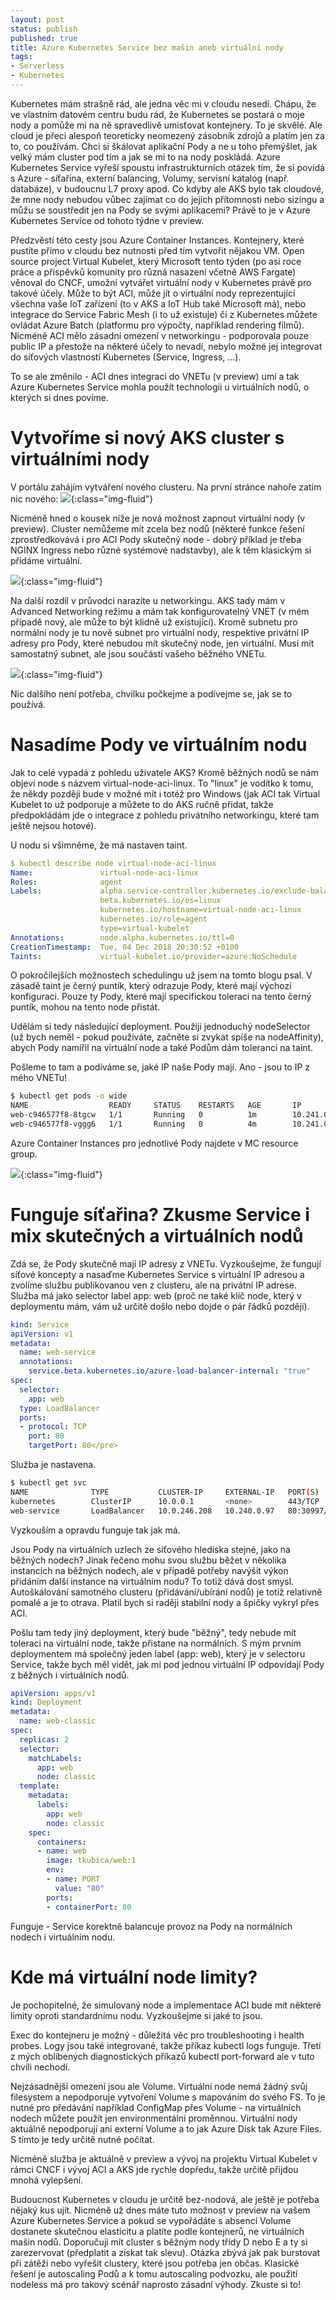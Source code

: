 ```yaml
---
layout: post
status: publish
published: true
title: Azure Kubernetes Service bez mašin aneb virtuální nody
tags:
- Serverless
- Kubernetes
---
```

Kubernetes mám strašně rád, ale jedna věc mi v cloudu nesedí. Chápu, že ve vlastním datovém centru budu rád, že Kubernetes se postará o moje nody a pomůže mi na ně spravedlivě umisťovat kontejnery. To je skvělé. Ale cloud je přeci alespoň teoreticky neomezený zásobník zdrojů a platím jen za to, co používám. Chci si škálovat aplikační Pody a ne u toho přemýšlet, jak velký mám cluster pod tím a jak se mi to na nody poskládá. Azure Kubernetes Service vyřeší spoustu infrastrukturních otázek tím, že si povídá s Azure - síťařina, externí balancing, Volumy, servisní katalog (např. databáze), v budoucnu L7 proxy apod. Co kdyby ale AKS bylo tak cloudové, že mne nody nebudou vůbec zajímat co do jejich přítomnosti nebo sizingu a můžu se soustředit jen na Pody se svými aplikacemi? Právě to je v Azure Kubernetes Service od tohoto týdne v preview.

Předzvěstí této cesty jsou Azure Container Instances. Kontejnery, které pustíte přímo v cloudu bez nutnosti před tím vytvořit nějakou VM. Open source project Virtual Kubelet, který Microsoft tento týden (po asi roce práce a příspěvků komunity pro různá nasazení včetně AWS Fargate) věnoval do CNCF, umožní vytvářet virtuální nody v Kubernetes právě pro takové účely. Může to být ACI, může jít o virtuální nody reprezentující všechna vaše IoT zařízení (to v AKS a IoT Hub také Microsoft má), nebo integrace do Service Fabric Mesh (i to už existuje) či z Kubernetes můžete ovládat Azure Batch (platformu pro výpočty, například rendering filmů). Nicméně ACI mělo zásadní omezení v networkingu - podporovala pouze public IP a přestože na některé účely to nevadí, nebylo možné jej integrovat do síťových vlastností Kubernetes (Service, Ingress, ...).

To se ale změnilo - ACI dnes integraci do VNETu (v preview) umí a tak Azure Kubernetes Service mohla použít technologii u virtuálních nodů, o kterých si dnes povíme.

# Vytvoříme si nový AKS cluster s virtuálními nody

V portálu zahájím vytváření nového clusteru. Na první stránce nahoře zatím nic nového:
![](/images/2018/img_5c06c85930773.png){:class="img-fluid"}

Nicméně hned o kousek níže je nová možnost zapnout virtuální nody (v preview). Cluster nemůžeme mít zcela bez nodů (některé funkce řešení zprostředkovává i pro ACI Pody skutečný node - dobrý příklad je třeba NGINX Ingress nebo různé systémové nadstavby), ale k těm klasickým si přidáme virtuální.

![](/images/2018/img_5c06c8ba7d588.png){:class="img-fluid"}

Na další rozdíl v průvodci narazíte u networkingu. AKS tady mám v Advanced Networking režimu a mám tak konfigurovatelný VNET (v mém případě nový, ale může to být klidně už existující). Kromě subnetu pro normální nody je tu nově subnet pro virtuální nody, respektive privátní IP adresy pro Pody, které nebudou mít skutečný node, jen virtuální. Musí mít samostatný subnet, ale jsou součástí vašeho běžného VNETu.

![](/images/2018/img_5c06c9412f562.png){:class="img-fluid"}

Nic dalšího není potřeba, chvilku počkejme a podívejme se, jak se to používá.

# Nasadíme Pody ve virtuálním nodu

Jak to celé vypadá z pohledu uživatele AKS? Kromě běžných nodů se nám objeví node s názvem virtual-node-aci-linux. To "linux" je vodítko k tomu, že někdy později bude v možné mít i totéž pro Windows (jak ACI tak Virtual Kubelet to už podporuje a můžete to do AKS ručně přidat, takže předpokládám jde o integrace z pohledu privátního networkingu, které tam ještě nejsou hotové).

U nodu si všimněme, že má nastaven taint.

```yaml
$ kubectl describe node virtual-node-aci-linux
Name:               virtual-node-aci-linux
Roles:              agent
Labels:             alpha.service-controller.kubernetes.io/exclude-balancer=true
                    beta.kubernetes.io/os=linux
                    kubernetes.io/hostname=virtual-node-aci-linux
                    kubernetes.io/role=agent
                    type=virtual-kubelet
Annotations:        node.alpha.kubernetes.io/ttl=0
CreationTimestamp:  Tue, 04 Dec 2018 20:30:52 +0100
Taints:             virtual-kubelet.io/provider=azure:NoSchedule
```

O pokročilejších možnostech schedulingu už jsem na tomto blogu psal. V zásadě taint je černý puntík, který odrazuje Pody, které mají výchozí konfiguraci. Pouze ty Pody, které mají specifickou toleraci na tento černý puntík, mohou na tento node přistát.

Udělám si tedy následující deployment. Použiji jednoduchý nodeSelector (už bych neměl - pokud používáte, začněte si zvykat spíše na nodeAffinity), abych Pody namířil na virtuální node a také Podům dám toleranci na taint.

Pošleme to tam a podíváme se, jaké IP naše Pody mají. Ano - jsou to IP z mého VNETu!

```bash
$ kubectl get pods -o wide
NAME                  READY     STATUS    RESTARTS   AGE       IP           NODE
web-c946577f8-8tgcw   1/1       Running   0          1m        10.241.0.6   virtual-node-aci-linux
web-c946577f8-vggg6   1/1       Running   0          4m        10.241.0.5   virtual-node-aci-linux
```

Azure Container Instances pro jednotlivé Pody najdete v MC resource group.

![](/images/2018/img_5c06d8a619626.png){:class="img-fluid"}

# Funguje síťařina? Zkusme Service i mix skutečných a virtuálních nodů

Zdá se, že Pody skutečně mají IP adresy z VNETu. Vyzkoušejme, že fungují síťové koncepty a nasaďme Kubernetes Service s virtuální IP adresou a zvolíme službu publikovanou ven z clusteru, ale na privátní IP adrese. Služba má jako selector label app: web (proč ne také klíč node, který v deploymentu mám, vám už určitě došlo nebo dojde o pár řádků později).

```yaml
kind: Service
apiVersion: v1
metadata:
  name: web-service
  annotations:
    service.beta.kubernetes.io/azure-load-balancer-internal: "true"
spec:
  selector:
    app: web
  type: LoadBalancer
  ports:
  - protocol: TCP
    port: 80
    targetPort: 80</pre>
```

Služba je nastavena.

```bash
$ kubectl get svc
NAME              TYPE           CLUSTER-IP     EXTERNAL-IP   PORT(S)        AGE
kubernetes        ClusterIP      10.0.0.1       <none>        443/TCP        41m
web-service       LoadBalancer   10.0.246.208   10.240.0.97   80:30997/TCP   11m
```

Vyzkouším a opravdu funguje tak jak má.

Jsou Pody na virtuálních uzlech ze síťového hlediska stejné, jako na běžných nodech? Jinak řečeno mohu svou službu běžet v několika instancích na běžných nodech, ale v případě potřeby navýšit výkon přidáním další instance na virtuálním nodu? To totiž dává dost smysl. Autoškálování samotného clusteru (přidávání/ubírání nodů) je totiž relativně pomalé a je to otrava. Platil bych si raději stabilní nody a špičky vykryl přes ACI.

Pošlu tam tedy jiný deployment, který bude "běžný", tedy nebude mít toleraci na virtuální node, takže přistane na normálních. S mým prvním deploymentem má společný jeden label (app: web), který je v selectoru Service, takže bych měl vidět, jak mi pod jednou virtuální IP odpovídají Pody z běžných i virtuálních nodů.

```yaml
apiVersion: apps/v1
kind: Deployment
metadata:
  name: web-classic
spec:
  replicas: 2
  selector:
    matchLabels:
      app: web
      node: classic
  template:
    metadata:
      labels:
        app: web
        node: classic
    spec:
      containers:
      - name: web
        image: tkubica/web:1
        env:
        - name: PORT
          value: "80"
        ports:
        - containerPort: 80
```

Funguje - Service korektně balancuje provoz na Pody na normálních nodech i virtuálním nodu.

# Kde má virtuální node limity?

Je pochopitelné, že simulovaný node a implementace ACI bude mít některé limity oproti standardnímu nodu. Vyzkoušejme si jaké to jsou.

Exec do kontejneru je možný - důležitá věc pro troubleshooting i health probes. Logy jsou také integrované, takže příkaz kubectl logs funguje. Třetí z mých oblíbených diagnostických příkazů kubectl port-forward ale v tuto chvíli nechodí.

Nejzásadnější omezení jsou ale Volume. Virtuální node nemá žádný svůj filesystem a nepodporuje vytvoření Volume s mapováním do svého FS. To je nutné pro předávání například ConfigMap přes Volume - na virtuálních nodech můžete použít jen environmentální proměnnou. Virtuální nody aktuálně nepodporují ani externí Volume a to jak Azure Disk tak Azure Files. S tímto je tedy určitě nutné počítat.

Nicméně služba je aktuálně v preview a vývoj na projektu Virtual Kubelet v rámci CNCF i vývoj ACI a AKS jde rychle dopředu, takže určitě přijdou mnohá vylepšení.

Budoucnost Kubernetes v cloudu je určitě bez-nodová, ale ještě je potřeba nějaký kus ujít. Nicméně už dnes máte tuto možnost v preview na vašem Azure Kubernetes Service a pokud se vypořádáte s absencí Volume dostanete skutečnou elasticitu a platíte podle kontejnerů, ne virtuálních mašin nodů. Doporučuji mít cluster s běžným nody třídy D nebo E a ty si zarezervovat (předplatit a získat tak slevu). Otázka zbývá jak pak burstovat při zátěži nebo vyřešit clustery, které jsou potřeba jen občas. Klasické řešení je autoscaling Podů a k tomu autoscaling podvozku, ale použití nodeless má pro takový scénář naprosto zásadní výhody. Zkuste si to!
